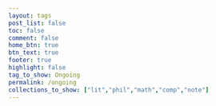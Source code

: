 ```yaml
---
layout: tags
post_list: false
toc: false
comment: false
home_btn: true
btn_text: true
footer: true
highlight: false
tag_to_show: Ongoing
permalink: /ongoing
collections_to_show: ["lit","phil","math","comp","note"]
---
```

